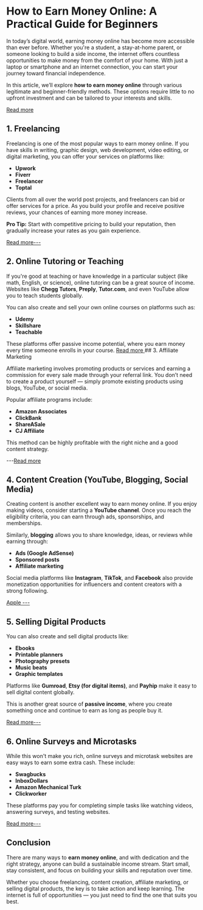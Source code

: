# How to Earn Money Online: A Practical Guide for Beginners

In today’s digital world, earning money online has become more accessible than ever before. Whether you're a student, a stay-at-home parent, or someone looking to build a side income, the internet offers countless opportunities to make money from the comfort of your home. With just a laptop or smartphone and an internet connection, you can start your journey toward financial independence.

In this article, we’ll explore **how to earn money online** through various legitimate and beginner-friendly methods. These options require little to no upfront investment and can be tailored to your interests and skills.

[Read more](https://techpuls.in/how-to-earn-money-from-instagram-reels-in-india/#more-601)

## 1. Freelancing

Freelancing is one of the most popular ways to earn money online. If you have skills in writing, graphic design, web development, video editing, or digital marketing, you can offer your services on platforms like:

- **Upwork**
- **Fiverr**
- **Freelancer**
- **Toptal**

Clients from all over the world post projects, and freelancers can bid or offer services for a price. As you build your profile and receive positive reviews, your chances of earning more money increase.

**Pro Tip:** Start with competitive pricing to build your reputation, then gradually increase your rates as you gain experience.

[Read more---](https://techpuls.in/smart-home-devices/#more-1115)

## 2. Online Tutoring or Teaching

If you're good at teaching or have knowledge in a particular subject (like math, English, or science), online tutoring can be a great source of income. Websites like **Chegg Tutors**, **Preply**, **Tutor.com**, and even YouTube allow you to teach students globally.

You can also create and sell your own online courses on platforms such as:

- **Udemy**
- **Skillshare**
- **Teachable**

These platforms offer passive income potential, where you earn money every time someone enrolls in your course.
[Read more
](https://techpuls.in/apple-store/#more-1105)## 3. Affiliate Marketing

Affiliate marketing involves promoting products or services and earning a commission for every sale made through your referral link. You don’t need to create a product yourself — simply promote existing products using blogs, YouTube, or social media.

Popular affiliate programs include:

- **Amazon Associates**
- **ClickBank**
- **ShareASale**
- **CJ Affiliate**

This method can be highly profitable with the right niche and a good content strategy.

---[Read more
](https://techpuls.in/apple-store/#more-1105)
## 4. Content Creation (YouTube, Blogging, Social Media)

Creating content is another excellent way to earn money online. If you enjoy making videos, consider starting a **YouTube channel**. Once you reach the eligibility criteria, you can earn through ads, sponsorships, and memberships.

Similarly, **blogging** allows you to share knowledge, ideas, or reviews while earning through:

- **Ads (Google AdSense)**
- **Sponsored posts**
- **Affiliate marketing**

Social media platforms like **Instagram**, **TikTok**, and **Facebook** also provide monetization opportunities for influencers and content creators with a strong following.

[Apple ---
](https://techpuls.in/apple-store/#more-1105)
## 5. Selling Digital Products

You can also create and sell digital products like:

- **Ebooks**
- **Printable planners**
- **Photography presets**
- **Music beats**
- **Graphic templates**

Platforms like **Gumroad**, **Etsy (for digital items)**, and **Payhip** make it easy to sell digital content globally.

This is another great source of **passive income**, where you create something once and continue to earn as long as people buy it.

[Read more---](https://techpuls.in/apple-store/#more-1105)

## 6. Online Surveys and Microtasks

While this won't make you rich, online surveys and microtask websites are easy ways to earn some extra cash. These include:

- **Swagbucks**
- **InboxDollars**
- **Amazon Mechanical Turk**
- **Clickworker**

These platforms pay you for completing simple tasks like watching videos, answering surveys, and testing websites.

[Read more---](https://techpuls.in/apple-store/#more-1105)

## Conclusion

There are many ways to **earn money online**, and with dedication and the right strategy, anyone can build a sustainable income stream. Start small, stay consistent, and focus on building your skills and reputation over time.

Whether you choose freelancing, content creation, affiliate marketing, or selling digital products, the key is to take action and keep learning. The internet is full of opportunities — you just need to find the one that suits you best.
